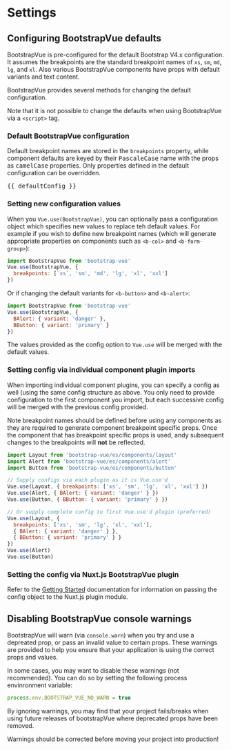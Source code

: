 # Settings

## Configuring BootstrapVue defaults

BootstrapVue is pre-configured for the default Bootstrap V4.x configuration. It assumes the breakpoints
are the standard breakpoint names of `xs`, `sm`, `md`, `lg`, and `xl`. Also various BootstrapVue
components have props with default variants and text content.

BootstrapVue provides several methods for changing the default configuration.

Note that it is not possible to change the defaults when using BootstrapVue via a `<script>` tag.

### Default BootstrapVue configuration

Default breakpoint names are stored in the `breakpoints` property, while component defaults are keyed
by their <samp>PascaleCase</samp> name with the props as <samp>camelCase</samp> properties. Only
properties defined in the default configuration can be overridden.

<pre class="hljs json text-monospace p-2">
{{ defaultConfig }}
</pre>

### Setting new configuration values

When you `Vue.use(BootstrapVue)`, you can optionally pass a configuration object which specifies
new values to replace teh default values.  For example if you wish to define new breakpoint names
(which will generate appropriate properties on components such as `<b-col>` and `<b-form-group>`):

```js
import BootstrapVue from 'bootstrap-vue'
Vue.use(BootstrapVue, {
  breakpoints: [`xs`, 'sm', 'md', 'lg', 'xl', 'xxl']
})
```

Or if changing the default variants for `<b-button>` and `<b-alert>`:

```js
import BootstrapVue from 'bootstrap-vue'
Vue.use(BootstrapVue, {
  BAlert: { variant: 'danger' },
  BButton: { variant: 'primary' }
})
```

The values provided as the config option to `Vue.use` will be merged with the default values.

### Setting config via individual component plugin imports

When importing individual component plugins, you can specify a config as well (using the same
config structure as above.  You only need to provide configuration to the first component you
import, but each successive config will be merged with the previous config provided.

Note breakpoint names should be defined before using any components as they are required to
generate component breakpoint specific props. Once the component that has breakpoint specific
props is used, andy subsequent changes to the breakpoints will **not** be reflected.

```js
import Layout from 'bootstrap-vue/es/components/layout'
import Alert from 'bootstrap-vue/es/components/alert'
import Button from 'bootstrap-vue/es/components/button'

// Supply configs via each plugin as it is Vue.use'd
Vue.use(Layout, { breakpoints: ['xs', 'sm', 'lg', 'xl', 'xxl'] })
Vue.use(Alert, { BAlert: { variant: 'danger' } })
Vue.use(Button, { BButton: { variant: 'primary' } })

// Or supply complete config to first Vue.use'd plugin (preferred)
Vue.use(Layout, {
  breakpoints: ['xs', 'sm', 'lg', 'xl', 'xxl'],
  { BAlert: { variant: 'danger' } },
  { BButton: { variant: 'primary' } }
})
Vue.use(Alert)
Vue.use(Button)
```

### Setting the config via Nuxt.js BootstrapVue plugin

Refer to the [Getting Started](/docs/#nuxtjs-plugin-module) documentation for information on
passing the config object to the Nuxt.js plugin module.

## Disabling BootstrapVue console warnings

BootstrapVue will warn (via `console.warn`) when you try and use a depreated prop, or pass
an invalid value to certain props. These warnings are provided to help you ensure that your
application is using the correct props and values.

In some cases, you may want to disable these warnings (not recommended). You can do so by
setting the following process envinronment variable:

<!-- eslint-disable no-unused-vars -->

```js
process.env.BOOTSTRAP_VUE_NO_WARN = true
```

By ignoring warnings, you may find that your project fails/breaks when using future releases
of bootstrapVue where deprecated props have been removed.

Warnings should be corrected before moving your project into production!
